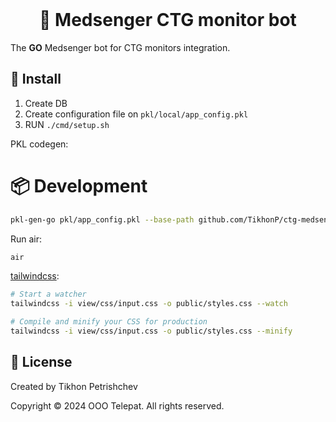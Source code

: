 <!--suppress HtmlDeprecatedAttribute -->
<div align="center">
    <br>
    <h1>👶 Medsenger CTG monitor bot</h1>
</div>

The __GO__ Medsenger bot for CTG monitors integration.

## 🚀 Install

1. Create DB
2. Create configuration file on `pkl/local/app_config.pkl`
3. RUN `./cmd/setup.sh`

PKL codegen:

# 📦 Development

```bash
pkl-gen-go pkl/app_config.pkl --base-path github.com/TikhonP/ctg-medsenger-bot
```

Run air:

```bash
air
```

[tailwindcss](https://tailwindcss.com/blog/standalone-cli):

```bash
# Start a watcher
tailwindcss -i view/css/input.css -o public/styles.css --watch

# Compile and minify your CSS for production
tailwindcss -i view/css/input.css -o public/styles.css --minify
```

## 💼 License

Created by Tikhon Petrishchev

Copyright © 2024 OOO Telepat. All rights reserved.